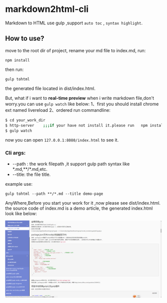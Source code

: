 # markdown2html-cli
Markdown to HTML use gulp ,support `auto toc` , `syntax highlight`.

## How to use?
move to the root dir of project, rename your md file to index.md, run:  
```
npm install
```
then run:   
```
gulp tohtml    
```
the generated file located in  dist/index.html.

But, what if i want to **real-time preview** when i write markdown file,don't worry.you can use `gulp watch` like below:
1、first you should install chrome ext named livereload
2、ordered run commandline:
```sh
$ cd your_work_dir
$ http-server    ;;;if your have not install it.please run   npm install -g http-server
$ gulp watch
```
now you can open `127.0.0.1:8080/index.html` to see it.

### Cli args:
- --path : the work filepath ,it support gulp path syntax like \*.md,\*\*/\*.md,etc. 
- --title: the file title.

example use:  
```
gulp tohtml --path **/*.md --title demo-page 
```

AnyWhere,Before you start your work for it ,now please see dist/index.html.  the source code of index.md is a demo article, the generated index.html look like below:   

![](111.png)    
